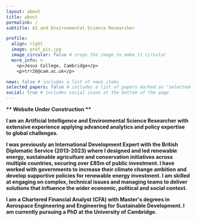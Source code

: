 ```yaml
---
layout: about
title: about
permalink: /
subtitle: AI and Environmental Science Researcher

profile:
  align: right
  image: prof_pic.jpg
  image_circular: false # crops the image to make it circular
  more_info: >
    <p>Jesus College, Cambridge</p>
    <p>trr26@cam.ac.uk</p>

news: false # includes a list of news items
selected_papers: false # includes a list of papers marked as "selected={true}"
social: true # includes social icons at the bottom of the page
---
```


<b> ** Website Under Construction ** <b>

I am an Artificial Intelligence and Environmental Science Researcher with extensive experience applying advanced analytics and policy expertise to global challenges.

I was previously an International Development Expert with the British Diplomatic Service (2013-2023) where I designed and led renewable energy, sustainable agriculture and conservation initiatives across multiple countries, securing over £85m of public investment. I have worked with governments to increase their climate change ambition and develop supportive policies for renewable energy investment. I am skilled at engaging on complex, technical issues and managing teams to deliver solutions that influence the wider economic, political and social context.

I am a Chartered Financial Analyst (CFA) with Master's degrees in Aerospace Engineering and Engineering for Sustainable Development. I am currently pursuing a PhD at the University of Cambridge.
